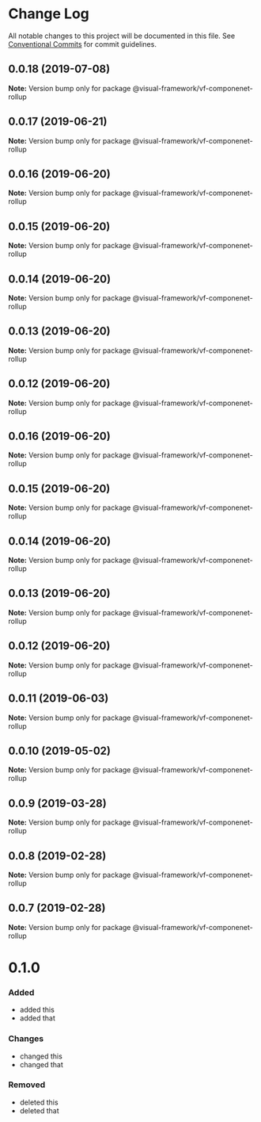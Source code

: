# Change Log

All notable changes to this project will be documented in this file.
See [Conventional Commits](https://conventionalcommits.org) for commit guidelines.

## 0.0.18 (2019-07-08)

**Note:** Version bump only for package @visual-framework/vf-componenet-rollup





## 0.0.17 (2019-06-21)

**Note:** Version bump only for package @visual-framework/vf-componenet-rollup





## 0.0.16 (2019-06-20)

**Note:** Version bump only for package @visual-framework/vf-componenet-rollup





## 0.0.15 (2019-06-20)

**Note:** Version bump only for package @visual-framework/vf-componenet-rollup





## 0.0.14 (2019-06-20)

**Note:** Version bump only for package @visual-framework/vf-componenet-rollup





## 0.0.13 (2019-06-20)

**Note:** Version bump only for package @visual-framework/vf-componenet-rollup





## 0.0.12 (2019-06-20)

**Note:** Version bump only for package @visual-framework/vf-componenet-rollup





## 0.0.16 (2019-06-20)

**Note:** Version bump only for package @visual-framework/vf-componenet-rollup





## 0.0.15 (2019-06-20)

**Note:** Version bump only for package @visual-framework/vf-componenet-rollup





## 0.0.14 (2019-06-20)

**Note:** Version bump only for package @visual-framework/vf-componenet-rollup





## 0.0.13 (2019-06-20)

**Note:** Version bump only for package @visual-framework/vf-componenet-rollup





## 0.0.12 (2019-06-20)

**Note:** Version bump only for package @visual-framework/vf-componenet-rollup





## 0.0.11 (2019-06-03)

**Note:** Version bump only for package @visual-framework/vf-componenet-rollup





## 0.0.10 (2019-05-02)

**Note:** Version bump only for package @visual-framework/vf-componenet-rollup





## 0.0.9 (2019-03-28)

**Note:** Version bump only for package @visual-framework/vf-componenet-rollup





## 0.0.8 (2019-02-28)

**Note:** Version bump only for package @visual-framework/vf-componenet-rollup





## 0.0.7 (2019-02-28)

**Note:** Version bump only for package @visual-framework/vf-componenet-rollup





# 0.1.0

### Added
- added this
- added that

### Changes

- changed this
- changed that

### Removed

- deleted this
- deleted that
